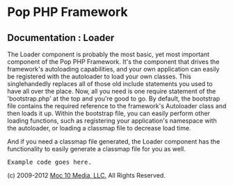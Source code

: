 Pop PHP Framework
=================

Documentation : Loader
----------------------

The Loader component is probably the most basic, yet most important component of the Pop PHP Framework. It's the component that drives the framework's autoloading capabilities, and your own application can easily be registered with the autoloader to load your own classes. This singlehandedly replaces all of those old include statements you used to have all over the place. Now, all you need is one require statement of the 'bootstrap.php' at the top and you're good to go. By default, the bootstrap file contains the required reference to the framework's Autoloader class and then loads it up. Within the bootstrap file, you can easily perform other loading functions, such as registering your application's namespace with the autoloader, or loading a classmap file to decrease load time.

And if you need a classmap file generated, the Loader component has the functionality to easily generate a classmap file for you as well.

<pre>
Example code goes here.
</pre>

(c) 2009-2012 [Moc 10 Media, LLC.](http://www.moc10media.com) All Rights Reserved.

